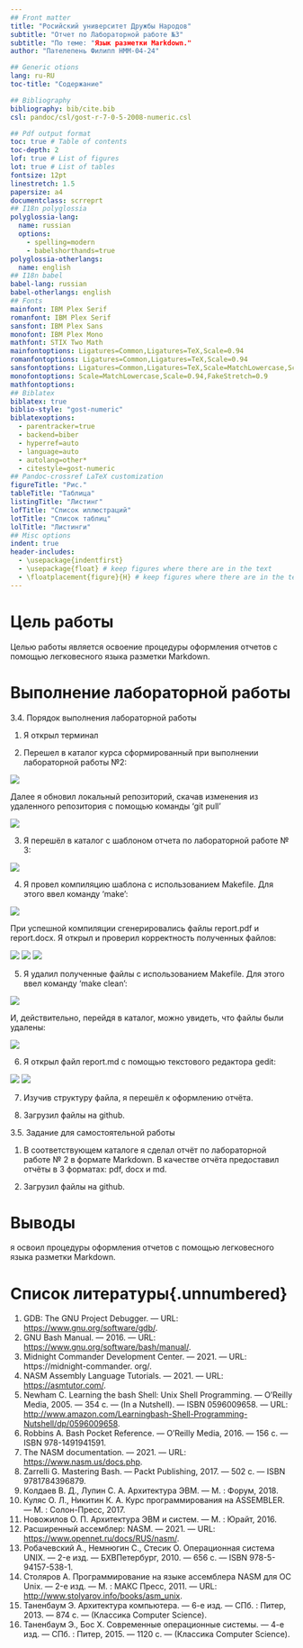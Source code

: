 ```yaml
---
## Front matter
title: "Росийский университет Дружбы Народов"
subtitle: "Отчет по Лабораторной работе №3"
subtitle: "По теме: "Язык разметки Markdown."
author: "Пателепень Филипп НММ-04-24"

## Generic otions
lang: ru-RU
toc-title: "Содержание"

## Bibliography
bibliography: bib/cite.bib
csl: pandoc/csl/gost-r-7-0-5-2008-numeric.csl

## Pdf output format
toc: true # Table of contents
toc-depth: 2
lof: true # List of figures
lot: true # List of tables
fontsize: 12pt
linestretch: 1.5
papersize: a4
documentclass: scrreprt
## I18n polyglossia
polyglossia-lang:
  name: russian
  options:
	- spelling=modern
	- babelshorthands=true
polyglossia-otherlangs:
  name: english
## I18n babel
babel-lang: russian
babel-otherlangs: english
## Fonts
mainfont: IBM Plex Serif
romanfont: IBM Plex Serif
sansfont: IBM Plex Sans
monofont: IBM Plex Mono
mathfont: STIX Two Math
mainfontoptions: Ligatures=Common,Ligatures=TeX,Scale=0.94
romanfontoptions: Ligatures=Common,Ligatures=TeX,Scale=0.94
sansfontoptions: Ligatures=Common,Ligatures=TeX,Scale=MatchLowercase,Scale=0.94
monofontoptions: Scale=MatchLowercase,Scale=0.94,FakeStretch=0.9
mathfontoptions:
## Biblatex
biblatex: true
biblio-style: "gost-numeric"
biblatexoptions:
  - parentracker=true
  - backend=biber
  - hyperref=auto
  - language=auto
  - autolang=other*
  - citestyle=gost-numeric
## Pandoc-crossref LaTeX customization
figureTitle: "Рис."
tableTitle: "Таблица"
listingTitle: "Листинг"
lofTitle: "Список иллюстраций"
lotTitle: "Список таблиц"
lolTitle: "Листинги"
## Misc options
indent: true
header-includes:
  - \usepackage{indentfirst}
  - \usepackage{float} # keep figures where there are in the text
  - \floatplacement{figure}{H} # keep figures where there are in the text
---
```


# Цель работы

Целью работы является освоение процедуры оформления отчетов с помощью легковесного языка разметки Markdown. 


# Выполнение лабораторной работы
3.4. Порядок выполнения лабораторной работы

1. Я открыл терминал

2. Перешел в каталог курса сформированный при выполнении лабораторной работы №2:

![](lab03_im/1.png)

Далее я обновил локальный репозиторий, скачав изменения из удаленного репозитория с помощью команды ‘git pull’

![](lab03_im/2.png)

3. Я перешёл в каталог с шаблоном отчета по лабораторной работе № 3:

![](lab03_im/3.png)

4. Я провел компиляцию шаблона с использованием Makefile. Для этого ввел команду ‘make’:

![](lab03_im/4.png)

При успешной компиляции сгенерировались файлы report.pdf и report.docx. Я открыл и проверил корректность полученных файлов:

![](lab03_im/5.png)
![](lab03_im/6.png)
![](lab03_im/7.png)

5. Я удалил полученные файлы с использованием Makefile. Для этого ввел команду ‘make clean’:

![](lab10_im/8.png)

И, действительно, перейдя в каталог, можно увидеть, что файлы были удалены:

![](lab03_im/9.png)

6. Я открыл файл report.md c помощью текстового редактора gedit:

![](lab03_im/10.png)
![](lab03_im/11.png)

7. Изучив структуру файла, я перешёл к оформлению отчёта.

8. Загрузил файлы на github.

3.5. Задание для самостоятельной работы

1. В соответствующем каталоге я сделал отчёт по лабораторной работе № 2 в формате Markdown. В качестве отчёта предоставил отчёты в 3 форматах: pdf, docx и md. 

2. Загрузил файлы на github. 

# Выводы

я освоил процедуры оформления отчетов с помощью легковесного языка разметки Markdown.
 
# Список литературы{.unnumbered}

1. GDB: The GNU Project Debugger. — URL: https://www.gnu.org/software/gdb/. 
2. GNU Bash Manual. — 2016. — URL: https://www.gnu.org/software/bash/manual/. 
3. Midnight Commander Development Center. — 2021. — URL: https://midnight-commander. org/.
4. NASM Assembly Language Tutorials. — 2021. — URL: https://asmtutor.com/.
5. Newham C. Learning the bash Shell: Unix Shell Programming. — O’Reilly Media, 2005. — 354 с. — (In a Nutshell). — ISBN 0596009658. — URL: http://www.amazon.com/Learningbash-Shell-Programming-Nutshell/dp/0596009658. 
6. Robbins A. Bash Pocket Reference. — O’Reilly Media, 2016. — 156 с. — ISBN 978-1491941591. 
7. The NASM documentation. — 2021. — URL: https://www.nasm.us/docs.php. 
8. Zarrelli G. Mastering Bash. — Packt Publishing, 2017. — 502 с. — ISBN 9781784396879. 
9. Колдаев В. Д., Лупин С. А. Архитектура ЭВМ. — М. : Форум, 2018. 
10. Куляс О. Л., Никитин К. А. Курс программирования на ASSEMBLER. — М. : Солон-Пресс, 2017. 
11. Новожилов О. П. Архитектура ЭВМ и систем. — М. : Юрайт, 2016. 
12. Расширенный ассемблер: NASM. — 2021. — URL: https://www.opennet.ru/docs/RUS/nasm/. 
13. Робачевский А., Немнюгин С., Стесик О. Операционная система UNIX. — 2-е изд. — БХВПетербург, 2010. — 656 с. — ISBN 978-5-94157-538-1. 
14. Столяров А. Программирование на языке ассемблера NASM для ОС Unix. — 2-е изд. — М. : МАКС Пресс, 2011. — URL: http://www.stolyarov.info/books/asm_unix. 
15. Таненбаум Э. Архитектура компьютера. — 6-е изд. — СПб. : Питер, 2013. — 874 с. — (Классика Computer Science). 
16. Таненбаум Э., Бос Х. Современные операционные системы. — 4-е изд. — СПб. : Питер, 2015. — 1120 с. — (Классика Computer Science). 
